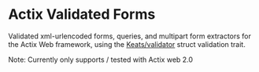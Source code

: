 # Actix Validated Forms

Validated xml-urlencoded forms, queries, and multipart form extractors for the Actix Web framework, using the
 [Keats/validator](https://github.com/Keats/validator) struct validation trait.

Note: Currently only supports / tested with Actix web 2.0
